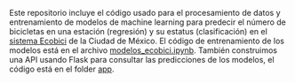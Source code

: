 Este repositorio incluye el código usado para el procesamiento de datos y entrenamiento de modelos de machine learning para predecir el número de bicicletas en una estación (regresión) y su estatus (clasificación) en el [sistema Ecobici](https://ecobici.cdmx.gob.mx/datos-abiertos/) de la Ciudad de México. El código de entrenamiento de los modelos está en el archivo [modelos_ecobici.ipynb](/modelos_ecobici.ipynb). También construimos una API usando Flask para consultar las predicciones de los modelos, el código está en el folder [app](/app).
